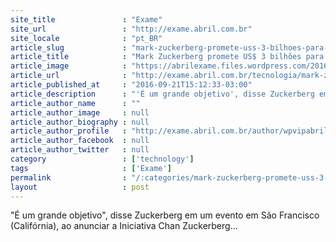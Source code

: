 ```yaml
---
site_title               : "Exame"
site_url                 : "http://exame.abril.com.br"
site_locale              : "pt_BR"
article_slug             : "mark-zuckerberg-promete-uss-3-bilhoes-para-erradicar-doencas"
article_title            : "Mark Zuckerberg promete US$ 3 bilhões para erradicar doenças"
article_image            : "https://abrilexame.files.wordpress.com/2016/09/size_960_16_9_mark-zuckerberg-e-sua-esposa-priscilla-chan1.jpg?quality=70&strip=all&w=960"
article_url              : "http://exame.abril.com.br/tecnologia/mark-zuckerberg-promete-us-3-bilhoes-para-erradicar-doencas/"
article_published_at     : "2016-09-21T15:12:33-03:00"
article_description      : "'É um grande objetivo', disse Zuckerberg em um evento em São Francisco (Califórnia), ao anunciar a Iniciativa Chan Zuckerberg..."
article_author_name      : ""
article_author_image     : null
article_author_biography : null
article_author_profile   : "http://exame.abril.com.br/author/wpvipabril/"
article_author_facebook  : null
article_author_twitter   : null
category                 : ['technology']
tags                     : ['Exame']
permalink                : "/:categories/mark-zuckerberg-promete-uss-3-bilhoes-para-erradicar-doencas/"
layout                   : post
---
```


"É um grande objetivo", disse Zuckerberg em um evento em São Francisco (Califórnia), ao anunciar a Iniciativa Chan Zuckerberg...
